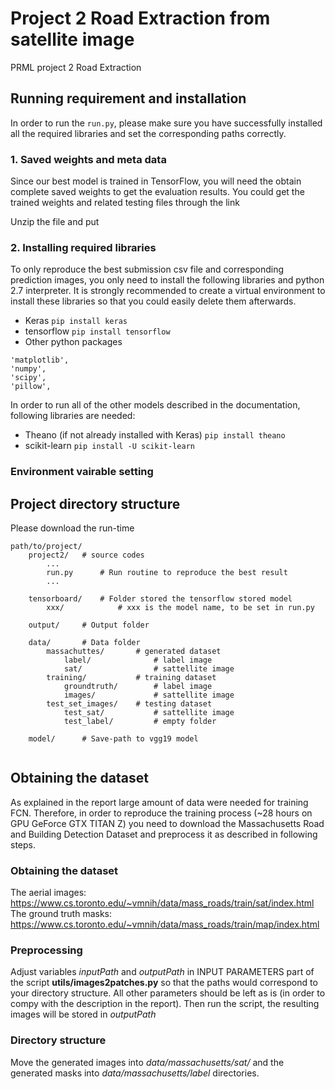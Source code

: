 # Project 2 Road Extraction from satellite image
PRML project 2 Road Extraction


## Running requirement and installation
In order to run the ```run.py```, please make sure you have successfully
installed all the required libraries and set the corresponding paths correctly.

### 1. Saved weights and meta data
Since our best model is trained in TensorFlow, you will need the obtain complete saved weights to get the evaluation results. You could get the trained weights and related testing files through the link

Unzip the file and put

### 2. Installing required libraries

To only reproduce the best submission csv file and corresponding prediction images, you only need to install the following libraries and python 2.7 interpreter. It is strongly recommended to create a virtual environment to install these libraries so that you could easily delete them afterwards. 

* Keras
```pip install keras```
* tensorflow
```pip install tensorflow```
* Other python packages
```
'matplotlib',
'numpy',
'scipy',
'pillow',
```

In order to run all of the other models described in the documentation, following libraries are needed:

* Theano (if not already installed with Keras)
```pip install theano```
* scikit-learn
```pip install -U scikit-learn```



### Environment vairable setting



## Project directory structure
Please download the run-time 
```
path/to/project/
    project2/   # source codes
        ...
        run.py      # Run routine to reproduce the best result
        ...
    
    tensorboard/    # Folder stored the tensorflow stored model
        xxx/            # xxx is the model name, to be set in run.py
        
    output/     # Output folder
    
    data/       # Data folder
        massachuttes/       # generated dataset
            label/              # label image
            sat/                # sattellite image
        training/           # training dataset
            groundtruth/        # label image
            images/             # sattellite image
        test_set_images/    # testing dataset
            test_sat/           # sattellite image
            test_label/         # empty folder
    
    model/      # Save-path to vgg19 model
    
```

## Obtaining the dataset
As explained in the report large amount of data were needed for training FCN. Therefore, in order to reproduce the training process (~28 hours on GPU GeForce GTX TITAN Z) you need to download the Massachusetts Road and Building Detection Dataset and preprocess it as described in following steps.

### Obtaining the dataset
The aerial images: https://www.cs.toronto.edu/~vmnih/data/mass_roads/train/sat/index.html
The ground truth masks: https://www.cs.toronto.edu/~vmnih/data/mass_roads/train/map/index.html

### Preprocessing
Adjust variables *inputPath* and *outputPath* in INPUT PARAMETERS part of the script **utils/images2patches.py** so that the paths would correspond to your directory structure. All other parameters should be left as is (in order to compy with the description in the report). Then run the script, the resulting images will be stored in *outputPath*

### Directory structure
Move the generated images into *data/massachusetts/sat/* and the generated masks into *data/massachusetts/label* directories.

